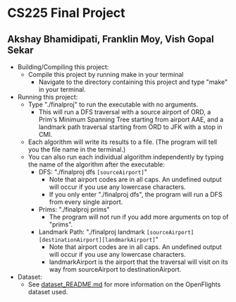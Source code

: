 # CS225 Final Project
## Akshay Bhamidipati, Franklin Moy, Vish Gopal Sekar
- Building/Compiling this project:
  - Compile this project by running make in your terminal
    - Navigate to the directory containing this project and type "make" in your terminal.
- Running this project:
  - Type "./finalproj" to run the executable with no arguments.
    - This will run a DFS traversal with a source airport of ORD, a Prim's Minimum Spanning Tree starting from airport AAE, and a landmark path traversal starting from ORD to JFK with a stop in CMI.
  - Each algorithm will write its results to a file. (The program will tell you the file name in the terminal.)
  - You can also run each individual algorithm independently by typing the name of the algorithm after the executable:
    - DFS: "./finalproj dfs `[sourceAirport]`"
      - Note that airport codes are in all caps. An undefined output will occur if you use any lowercase characters.
      - If you only enter "./finalproj dfs", the program will run a DFS from every single airport.
    - Prims: "./finalproj prims"
      - The program will not run if you add more arguments on top of "prims". 
    - Landmark Path: "./finalproj landmark `[sourceAirport][destinationAirport][landmarkAirport]`"
      - Note that airport codes are in all caps. An undefined output will occur if you use any lowercase characters. 
      - landmarkAirport is the airport that the traversal will visit on its way from sourceAirport to destinationAirport.
- Dataset:
  - See [dataset_README.md](dataset/dataset_README.md) for more information on the OpenFlights dataset used. 